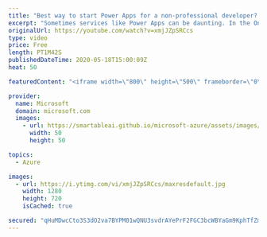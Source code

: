 ```yaml
---
title: "Best way to start Power Apps for a non-professional developer? | One Dev Question: Dona Sarkar"
excerpt: "Sometimes services like Power Apps can be daunting. In the One Dev Question series, Principal Cloud Advocate Dona Sarkar shares some tips for getting started and explains why you do not have to be a professional developer to use Power Apps.   For more information, visit: https://docs.microsoft.com/learn/modules/get-started-with-powerapps/?WT.mc_id=onedevquestion-c9-donasa"
originalUrl: https://youtube.com/watch?v=xmjJZpSRCcs
type: video
price: Free
length: PT1M42S
publishedDateTime: 2020-05-18T15:00:09Z
heat: 50

featuredContent: "<iframe width=\"800\" height=\"500\" frameborder=\"0\" src=\"https://www.youtube.com/embed/xmjJZpSRCcs\" allow=\"accelerometer; autoplay; encrypted-media; gyroscope; picture-in-picture\" allowfullscreen></iframe>"

provider:
  name: Microsoft
  domain: microsoft.com
  images:
    - url: https://smartableai.github.io/microsoft-azure/assets/images/organizations/microsoft.com-50x50.jpg
      width: 50
      height: 50

topics:
  - Azure

images:
  - url: https://i.ytimg.com/vi/xmjJZpSRCcs/maxresdefault.jpg
    width: 1280
    height: 720
    isCached: true

secured: "qHuMDwcCto3S3dO2va7BYPM01wQNU3svdrAYePrF2FGC3bcWBYaGm9KphTfZmo5g9G9AiP2JeKXqqZDR5SoNATwJaFIy6MCOb4NFQyiecahrwpMzw2Lsic5dnzVR1MatO7XuGgsjWC6oQUhJk/Qb/PQlKJc2Wiwm9foYO6CNCCeCwJMX/9HHH7b4KtWvrQz7b8rEZuCvCvB3YN3fDRfqRXM8c5Ir7zaulKuvlqqduid7A22Usk/GmarecDjji7nUHcj2G/wW0aH4pw8QYcVOVv8gTf3qDyCj8C6wVvWaQ6IrtMntG4r82+PLgo8sgGnKEFKbfYILMKs0BAWVaLgYTURTG/klm/yneTPwwA93iTF7+c9Yp0wQauU26XsXVm4Ojrd7UQdVFXoTj45zYF5Fpfw5KZMtvZcopf7lpIZ8nGY=;o4myi4poDXn5JwPp1YFALQ=="
---
```


